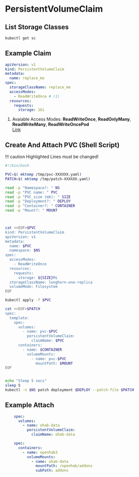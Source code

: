 # PersistentVolumeClaim

## List Storage Classes

```bash
kubectl get sc
```

## Example Claim

```yaml linenums="1"
apiVersion: v1
kind: PersistentVolumeClaim
metadata:
  name: replace_me
spec:
  storageClassName: replace_me
  accessModes:
    - ReadWriteOnce # (1)
  resources:
    requests:
      storage: 1Gi
```

1. 	Avaiable Access Modes: **ReadWriteOnce**, **ReadOnlyMany**, **ReadWriteMany**, **ReadWriteOncePod**  
	[Link](https://kubernetes.io/docs/concepts/storage/persistent-volumes/#access-modes)


## Create And Attach PVC (Shell Script)

!!! caution
    Highlighted Lines must be changed!

```bash linenums="1" hl_lines="27"
#!/bin/bash

PVC=$( mktemp /tmp/pvc-XXXXXX.yaml)
PATCH=$( mktemp /tmp/patch-XXXXXX.yaml)

read -p "Namespace?: " NS
read -p "PVC name: " PVC
read -p "PVC size (mb): " SIZE
read -p "Deployment?: " DEPLOY
read -p "Container?: " CONTAINER
read -p "Mount?: " MOUNT



cat <<EOF>$PVC
kind: PersistentVolumeClaim
apiVersion: v1
metadata:
  name: $PVC
  namespace: $NS
spec:
  accessModes:
    - ReadWriteOnce 
  resources:
    requests:
      storage: ${SIZE}Mi
  storageClassName: longhorn-one-replica
  volumeMode: Filesystem
EOF

kubectl apply -f $PVC 

cat <<EOF>$PATCH
spec:
  template:
    spec:
      volumes:
        - name: pvc-$PVC
          persistentVolumeClaim:
            claimName: $PVC
      containers:
        - name: $CONTAINER
          volumeMounts:
            - name: pvc-$PVC
              mountPath: $MOUNT
EOF


echo "Sleep 5 secs"
sleep 5
kubectl -n $NS patch deployment $DEPLOY --patch-file $PATCH 
```

## Example Attach

```yaml linenums="1"
    spec:
      volumes:
        - name: ohab-data
          persistentVolumeClaim:
            claimName: ohab-data
```

```yaml linenums="1"
    spec:
      containers:
        - name: openhab3
          volumeMounts:
            - name: ohab-data
              mountPath: /openhab/addons
              subPath: addons
```

